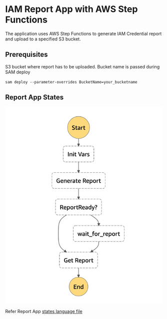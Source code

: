 # IAM Report App with AWS Step Functions

The application uses AWS Step Functions to generate IAM Credential report and upload to a specified S3 bucket.

## Prerequisites
S3 bucket where report has to be uploaded. Bucket name is passed during SAM deploy

`sam deploy --parameter-overrides BucketName=your_bucketname`

## Report App States
![State flow](https://github.com/shreedharn/aws_iam_reportapp/blob/master/report_states.png)

Refer Report App [states language file](https://github.com/shreedharn/aws_iam_reportapp/blob/master/statemachine/report_app.asl.json)